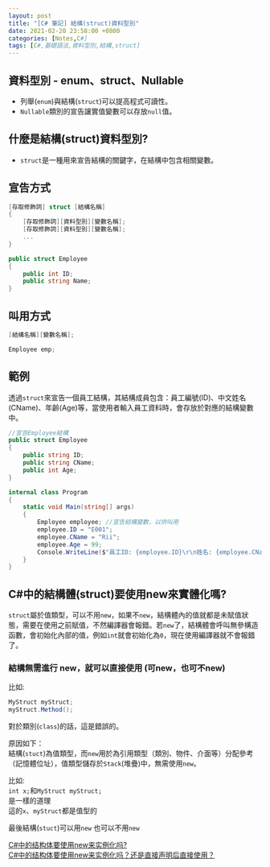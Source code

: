 ```yaml
---
layout: post
title: "[C# 筆記] 結構(struct)資料型別"
date: 2021-02-20 23:58:00 +0800
categories: [Notes,C#]
tags: [C#,基礎語法,資料型別,結構,struct]
---
```


## 資料型別 - enum、struct、Nullable
- 列舉(`enum`)與結構(`struct`)可以提高程式可讀性。
- `Nullable`類別的宣告讓實值變數可以存放`null`值。

## 什麼是結構(struct)資料型別?

- `struct`是一種用來宣告結構的關鍵字，在結構中包含相關變數。

## 宣告方式

```c#
[存取修飾詞] struct [結構名稱]
{
    [存取修飾詞][資料型別][變數名稱]; 
    [存取修飾詞][資料型別][變數名稱];
    ...
}
```

```c#
public struct Employee
{
    public int ID;
    public string Name;
}
```

## 叫用方式

```c#
[結構名稱][變數名稱];
```

```c#
Employee emp;
```

## 範例

透過`struct`來宣告一個員工結構，其結構成員包含：員工編號(ID)、中文姓名(CName)、年齡(Age)等，當使用者輸入員工資料時，會存放於對應的結構變數中。

```c#
//宣告Employee結構
public struct Employee
{
    public string ID;
    public string CName;
    public int Age;
}

internal class Program
{
    static void Main(string[] args)
    {
        Employee employee; //宣告結構變數，以供叫用
        employee.ID = "E001";
        employee.CName = "Rii";
        employee.Age = 99;
        Console.WriteLine($"員工ID: {employee.ID}\r\n姓名: {employee.CName}\r\n年齡: {employee.Age}");
    }
}
```

## C#中的結構體(struct)要使用new來實體化嗎?

`struct`屬於值類型，可以不用`new`，如果不`new`，結構體內的值就都是未賦值狀態，需要在使用之前賦值，不然編譯器會報錯。若`new`了，結構體會呼叫無參構造函數，會初始化內部的值，例如`int`就會初始化為`0`，現在使用編譯器就不會報錯了。       


### 結構無需進行 new，就可以直接使用 (可new，也可不new)
比如:

```c#
MyStruct myStruct;
myStruct.Method();
```
對於類別(`class`)的話，這是錯誤的。

原因如下：      
結構(`stuct`)為值類型，而`new`用於為引用類型（類別、物件、介面等）分配參考（記憶體位址），值類型儲存於`Stack`(堆疊)中，無需使用`new`。      

比如:       
`int x;`和`MyStruct myStruct;`      
是一樣的道理        
這的`x`、`myStruct`都是值型的       


最後結構(`stuct`)可以用`new` 也可以不用`new`

        
[C#中的结构体要使用new来实例化吗?](https://www.cnblogs.com/fps2tao/p/14692302.html)     
[C#中的结构体要使用new来实例化吗？还是直接声明后直接使用？](https://zhidao.baidu.com/question/62698662.html)

